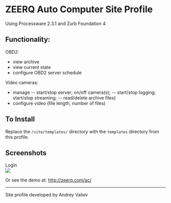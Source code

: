 # ZEERQ Auto Computer Site Profile
Using Processware 2.3.1 and Zurb Foundation 4

## Functionality:

OBD2:
- view archive
- view current state
- configure OBD2 server schedule

Video cameras:
- manage
-- start/stop server; on/off camera(s); 
-- start/stop logging; start/stop streaming;
-- read/delete archive files) 
- configure video (file length, number of files)

## To Install

Replace the `/site/templates/` directory with the `templates` directory from this profile. 

## Screenshots

Login  
<img src='https://raw.github.com/valieand/zeerq-ac/master/screenshot-desktop.jpg' />

Or see the demo at: http://zeerq.com/ac/ 

------------

Site profile developed by Andrey Valiev
